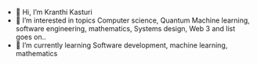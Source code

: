 - 👋 Hi, I’m Kranthi Kasturi
- 👀 I’m interested in topics Computer science, Quantum Machine learning, software engineering, mathematics, Systems design, Web 3 and list goes on..
- 🌱 I’m currently learning Software development, machine learning, mathematics
